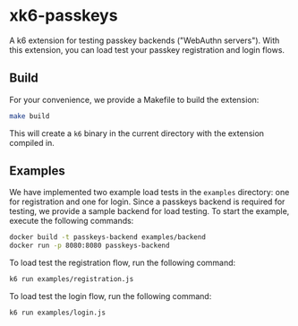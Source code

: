 # xk6-passkeys

A k6 extension for testing passkey backends ("WebAuthn servers"). With this extension, you can load test your passkey registration and login flows.

## Build

For your convenience, we provide a Makefile to build the extension:

```bash
make build
```

This will create a `k6` binary in the current directory with the extension compiled in.

## Examples

We have implemented two example load tests in the `examples` directory: one for registration and one for login. Since a passkeys backend is required for testing, we provide a sample backend for load testing. To start the example, execute the following commands:

```bash
docker build -t passkeys-backend examples/backend
docker run -p 8080:8080 passkeys-backend
```

To load test the registration flow, run the following command:

```bash
k6 run examples/registration.js
```

To load test the login flow, run the following command:

```bash
k6 run examples/login.js
```